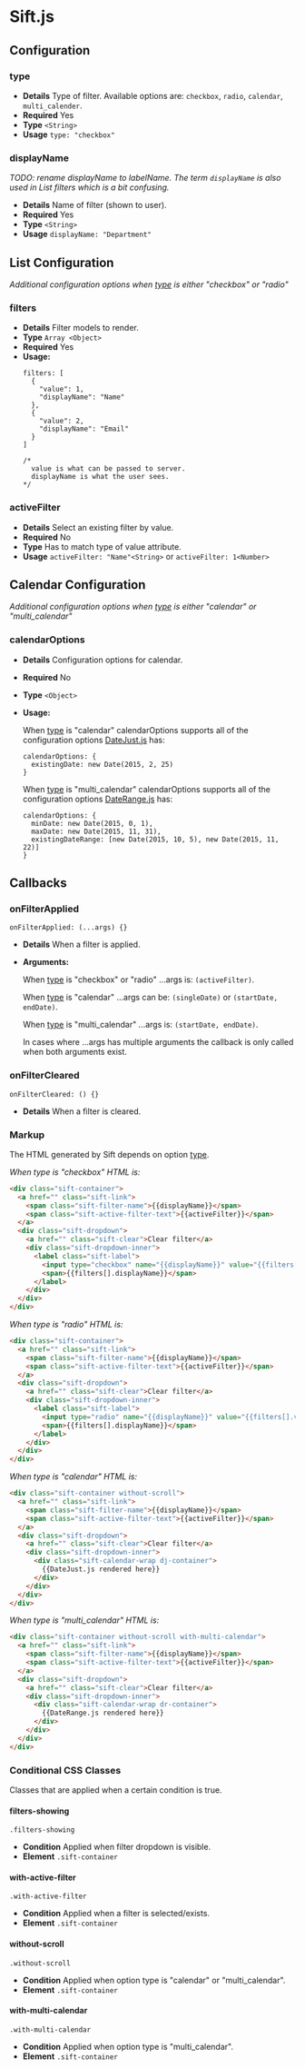 # Sift.js

## Configuration

### type

- **Details** Type of filter. Available options are: `checkbox`, `radio`, `calendar`, `multi_calender`.
- **Required** Yes
- **Type** `<String>`
- **Usage** `type: "checkbox"`

### displayName
*TODO: rename displayName to labelName. The term `displayName` is also used in List filters which is a bit confusing.*

- **Details** Name of filter (shown to user).
- **Required** Yes
- **Type** `<String>`
- **Usage** `displayName: "Department"`

## List Configuration
*Additional configuration options when [type]() is either "checkbox" or "radio"*

### filters

- **Details** Filter models to render.
- **Type** `Array <Object>`
- **Required** Yes
- **Usage:**
  ```
  filters: [
    {
      "value": 1,
      "displayName": "Name"
    },
    {
      "value": 2,
      "displayName": "Email"
    }
  ]

  /*
    value is what can be passed to server.
    displayName is what the user sees.
  */
  ```

### activeFilter

- **Details** Select an existing filter by value.
- **Required** No
- **Type** Has to match type of value attribute.
- **Usage** `activeFilter: "Name"<String>` or `activeFilter: 1<Number>`

## Calendar Configuration
*Additional configuration options when [type]() is either "calendar" or "multi_calendar"*

### calendarOptions

- **Details** Configuration options for calendar.
- **Required** No
- **Type** `<Object>`
- **Usage:**

  When [type]() is "calendar" calendarOptions supports all of the configuration options [DateJust.js]() has:

  ```
  calendarOptions: {
    existingDate: new Date(2015, 2, 25)
  }
  ```

  When [type]() is "multi_calendar" calendarOptions supports all of the configuration options [DateRange.js]() has:

  ```
  calendarOptions: {
    minDate: new Date(2015, 0, 1),
    maxDate: new Date(2015, 11, 31),
    existingDateRange: [new Date(2015, 10, 5), new Date(2015, 11, 22)]
  }
  ```

## Callbacks

### onFilterApplied
`onFilterApplied: (...args) {}`

- **Details** When a filter is applied.
- **Arguments:**

  When [type]() is "checkbox" or "radio" ...args is: `(activeFilter)`.

  When [type]() is "calendar" ...args can be: `(singleDate)` or `(startDate, endDate)`.

  When [type]() is "multi_calendar" ...args is: `(startDate, endDate)`.

  In cases where ...args has multiple arguments the callback is only called when both arguments exist.

### onFilterCleared
`onFilterCleared: () {}`

- **Details** When a filter is cleared.

### Markup

The HTML generated by Sift depends on option [type]().

*When type is "checkbox" HTML is:*

```html
<div class="sift-container">
  <a href="" class="sift-link">
    <span class="sift-filter-name">{{displayName}}</span>
    <span class="sift-active-filter-text">{{activeFilter}}</span>
  </a>
  <div class="sift-dropdown">
    <a href="" class="sift-clear">Clear filter</a>
    <div class="sift-dropdown-inner">
      <label class="sift-label">
        <input type="checkbox" name="{{displayName}}" value="{{filters[].value}}">
        <span>{{filters[].displayName}}</span>
      </label>
    </div>
  </div>
</div>
```

*When type is "radio" HTML is:*

```html
<div class="sift-container">
  <a href="" class="sift-link">
    <span class="sift-filter-name">{{displayName}}</span>
    <span class="sift-active-filter-text">{{activeFilter}}</span>
  </a>
  <div class="sift-dropdown">
    <a href="" class="sift-clear">Clear filter</a>
    <div class="sift-dropdown-inner">
      <label class="sift-label">
        <input type="radio" name="{{displayName}}" value="{{filters[].value}}">
        <span>{{filters[].displayName}}</span>
      </label>
    </div>
  </div>
</div>
```

*When type is "calendar" HTML is:*

```html
<div class="sift-container without-scroll">
  <a href="" class="sift-link">
    <span class="sift-filter-name">{{displayName}}</span>
    <span class="sift-active-filter-text">{{activeFilter}}</span>
  </a>
  <div class="sift-dropdown">
    <a href="" class="sift-clear">Clear filter</a>
    <div class="sift-dropdown-inner">
      <div class="sift-calendar-wrap dj-container">
        {{DateJust.js rendered here}}
      </div>
    </div>
  </div>
</div>
```

*When type is "multi_calendar" HTML is:*

```html
<div class="sift-container without-scroll with-multi-calendar">
  <a href="" class="sift-link">
    <span class="sift-filter-name">{{displayName}}</span>
    <span class="sift-active-filter-text">{{activeFilter}}</span>
  </a>
  <div class="sift-dropdown">
    <a href="" class="sift-clear">Clear filter</a>
    <div class="sift-dropdown-inner">
      <div class="sift-calendar-wrap dr-container">
        {{DateRange.js rendered here}}
      </div>
    </div>
  </div>
</div>
```

### Conditional CSS Classes

Classes that are applied when a certain condition is true.

#### filters-showing
`.filters-showing`

- **Condition** Applied when filter dropdown is visible.
- **Element** `.sift-container`

#### with-active-filter
`.with-active-filter`

- **Condition** Applied when a filter is selected/exists.
- **Element** `.sift-container`

#### without-scroll
`.without-scroll`

- **Condition** Applied when option type is "calendar" or "multi_calendar".
- **Element** `.sift-container`

#### with-multi-calendar
`.with-multi-calendar`

- **Condition** Applied when option type is "multi_calendar".
- **Element** `.sift-container`
